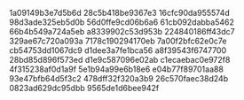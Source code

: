 1a09149b3e7d5b6d
28c5b418be9367e3
16cfc90da955574d
98d3ade325eb5d0b
56d0ffe9cd06b6a6
61cb092dabba5462
66b4b549a724a5eb
a8339902c53d953b
224840186ff43dc7
329ae67c720a093a
7178c190294170eb
7a00f2bfc62e0c7e
cb54753dd1067dc9
d1dee3a7fe1bca56
a8f39543f6747700
28bd85d896f573ed
d1e9c587096e02ab
c1ecaebac0e972f8
4f315238af0d1a9f
5e1b94a99e6b18e6
e04b77f89701aa88
93e47bfb64d5f3c2
478dff32f320a3b9
26c570faec38d24b
0823ad629dc95dbb
9565de1d6bee942f
